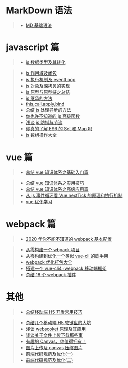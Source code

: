 <!--
 * @Author: your name
 * @Date: 2020-08-11 10:10:49
 * @LastEditTime: 2020-09-02 22:39:31
 * @LastEditors: Please set LastEditors
 * @Description: In User Settings Edit
 * @FilePath: \Metshare\README.md
-->

# MarkDown 语法

> - [MD 基础语法](http://github.com/AmarsDing/notebook/tree/master/markdown/基础语法.md)

# javascript 篇

> - [js 数据类型及其转化](https://github.com/AmarsDing/notebook/tree/master/javascript/js数据类型总结.md)

> - [js 作用域及闭包](https://github.com/AmarsDing/notebook/tree/master/javascript/js作用域及闭包.md)
> - [js 执行机制及 eventLoop](https://github.com/AmarsDing/notebook/tree/master/javascript/js执行机制及eventLoop.md)
> - [js 对象及深拷贝的实现](https://github.com/AmarsDing/notebook/tree/master/javascript/js对象及深拷贝.md)
> - [js 原型与原型链之总结](https://github.com/AmarsDing/notebook/tree/master/javascriptjs原型与原型链.md)
> - [js 继承的方法](https://github.com/AmarsDing/notebook/tree/master/javascript/js继承的方法.md)
> - [this,call,apply,bind](https://github.com/AmarsDing/notebook/tree/master/javascript/this指向问题.md)
> - [总结 js 处理异步的方法](https://github.com/AmarsDing/notebook/tree/master/javascript/js异步处理.md)
> - [你也许不知道的 js 高级函数](https://github.com/AmarsDing/notebook/tree/master/javascript/js高级函数.md)
> - [浅谈 js 防抖与节流](https://github.com/AmarsDing/notebook/tree/master/javascript/js防抖与节流.md)
> - [你真的了解 ES6 的 Set 和 Map 吗](https://github.com/AmarsDing/notebook/tree/master/javascript/你真的了解ES6的Set和Map吗.md)
> - [js 数组操作大全](https://github.com/AmarsDing/notebook/tree/master/javascript/js数组操作.md)

# vue 篇

> - [总结 vue 知识体系之基础入门篇](https://github.com/AmarsDing/notebook/tree/master/vue/总结vue知识体系之基础入门篇.md)

> - [总结 vue 知识体系之实用技巧](https://github.com/AmarsDing/notebook/tree/master/vue/总结vue知识体系之实用技巧.md)
> - [总结 vue 知识体系之高级应用篇](https://github.com/AmarsDing/notebook/tree/master/vue/总结vue知识体系之高级应用篇.md)
> - [从 js 事件循环看 Vue.nextTick 的原理和执行机制](https://github.com/AmarsDing/notebook/tree/master/vue/从js事件循环看nextTick的原理和执行机制.md)
> - [vue 优化学习](https://github.com/AmarsDing/notebook/tree/master/vue/vue优化学习.md)

# webpack 篇

> - [2020 年你不能不知道的 webpack 基本配置](https://github.com/AmarsDing/notebook/tree/master/webpack/2020年你不能不知道的webpack基本配置.md)

> - [从零构建一个 wbpack 项目](https://github.com/AmarsDing/notebook/tree/master/webpack/从零构建一个wbpack项目.md)
> - [从零构建到优化一个类似 vue-cli 的脚手架](https://github.com/AmarsDing/notebook/tree/master/webpack/从零构建到优化一个类似vue-cli的脚手架.md)
> - [webpack 优化打包大全](https://github.com/AmarsDing/notebook/tree/master/webpack/webpack优化打包大全.md)
> - [搭建一个 vue-cli4+webpack 移动端框架](https://github.com/AmarsDing/notebook/tree/master/webpack/搭建一个vue-cli4+webpack移动端框架.md)
> - [总结 18 个 webpack 插件](https://github.com/AmarsDing/notebook/tree/master/webpack/总结18个webpack插件.md)

# 其他

> - [总结移动端 H5 开发常用技巧](https://github.com/AmarsDing/notebook/tree/master/other/总结移动端H5开发常用技巧.md)

> - [总结几个移动端 H5 软键盘的大坑](https://github.com/AmarsDing/notebook/tree/master/other/总结几个移动端H5软键盘的大坑.md)
> - [浅谈 webscoket 原理及其应用](https://github.com/AmarsDing/notebook/tree/master/other/浅谈webscoket原理及其应用.md)
> - [谈谈关于文件上传下载那些事](https://github.com/AmarsDing/notebook/tree/master/other/谈谈关于文件上传下载那些事.md)
> - [有趣的 Canvas，你值得拥有！](https://github.com/AmarsDing/notebook/tree/master/other/canvas基础.md)
> - [图片上传及 canvas 压缩图片](https://github.com/AmarsDing/notebook/tree/master/other/canvas压缩图片.md)
> - [前端代码规范及优化(一)](https://github.com/AmarsDing/notebook/tree/master/other/前端代码规范.md)
> - [前端代码规范及优化(二)](https://github.com/AmarsDing/notebook/tree/master/other/前端代码优化.md)
